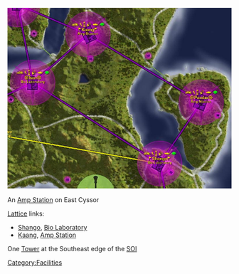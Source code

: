 ![](images/Pamba_Map.jpg "Pamba_Map.jpg")

An [Amp Station](Amp_Station.md "wikilink") on East Cyssor

[Lattice](Lattice.md "wikilink") links:

- [Shango](Shango.md "wikilink"), [Bio
  Laboratory](Bio_Laboratory.md "wikilink")
- [Kaang](Kaang.md "wikilink"), [Amp Station](Amp_Station.md "wikilink")

One [Tower](Tower.md "wikilink") at the Southeast edge of the
[SOI](SOI.md "wikilink")

[Category:Facilities](Category:Facilities.md "wikilink")
